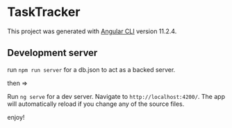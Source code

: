 # TaskTracker

This project was generated with [Angular CLI](https://github.com/angular/angular-cli) version 11.2.4.

## Development server

run `npm run server` for a db.json to act as a backed server.

then => 

Run `ng serve` for a dev server. Navigate to `http://localhost:4200/`. The app will automatically reload if you change any of the source files.


enjoy!



